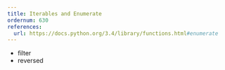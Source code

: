 ```yaml
---
title: Iterables and Enumerate
ordernum: 630
references:
  url: https://docs.python.org/3.4/library/functions.html#enumerate
---
```



- filter
- reversed
